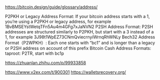 https://bitcoin.design/guide/glossary/address/

P2PKH or Legacy Address Format: If your bitcoin address starts with a 1, you’re using a P2PKH or legacy address, for example 1BvBMSEYstWetqTFn5Au4m4GFg7xJaNVN2
P2SH Address Format: P2SH addresses are structured similarly to P2PKH, but start with a 3 instead of a 1, for example 3J98t1WpEZ73CNmQviecrnyiWrnqRhWNLy
Bech32 Address Format（P2WPKH）: Each one starts with “bc1” and is longer than a legacy or P2SH address on account of this prefix
Bitcoin Cash Address Formats: 
taproot: P2TR, start with bc1p


https://zhuanlan.zhihu.com/p/99933858

https://www.v2ex.com/t/900301
https://walletsrecovery.org/


